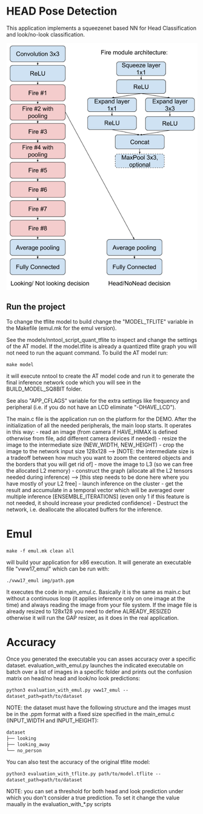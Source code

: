 # HEAD Pose Detection

This application implements a squeezenet based NN for Head Classification and look/no-look classification.

![](HeadPose_SqueezeNet_Fire_module.png)



## Run the project
To change the tflite model to build change the "MODEL_TFLITE" variable in the Makefile (emul.mk for the emul version).

See the models/nntool_script_quant_tflite to inspect and change the settings of the AT model. If the model.tflite is already a quantized tflite graph you will not need to run the aquant command. To build the AT model run:

	make model

it will execute nntool to create the AT model code and run it to generate the final inference network code which you will see in the BUILD_MODEL_SQ8BIT folder.

See also "APP_CFLAGS" variable for the extra settings like frequency and peripheral (i.e. if you do not have an LCD eliminate "-DHAVE_LCD").

The main.c file is the application run on the platform for the DEMO. After the initialization of all the needed peripherals, the main loop starts. It operates in this way:
	- read an image (from camera if HAVE_HIMAX is defined otherwise from file, add different camera devices if needed)
	- resize the image to the intermediate size (NEW_WIDTH, NEW_HEIGHT)
	- crop the image to the network input size 128x128 --> [NOTE: the intermediate size is a tradeoff between how much you want to zoom the centered objects and the borders that you will get rid of]
	- move the image to L3 (so we can free the allocated L2 memory)
	- construct the graph (allocate all the L2 tensors needed during inference) --> [this step needs to be done here where you have mostly of your L2 free]
	- launch inference on the cluster
	- get the result and accumulate in a temporal vector which will be averaged over multiple inference [ENSEMBLE_ITERATIONS] \(even only 1 if this feature is not needed, it should increase your predicted confidence)
	- Destruct the network, i.e. deallocate the allocated buffers for the inference.

# Emul

	make -f emul.mk clean all

will build your application for x86 execution. It will generate an executable file "vww17_emul" which can be run with:

	./vww17_emul img/path.ppm

It executes the code in main_emul.c. Basically it is the same as main.c but without a continuous loop (it applies inference only on one image at the time) and always reading the image from your file system. If the image file is already resized to 128x128 you need to define ALREADY_RESIZED otherwise it will run the GAP resizer, as it does in the real application.

# Accuracy

Once you generated the executable you can asses accuracy over a specific dataset. evaluation_with_emul.py launches the indicated executable on batch over a list of images in a specific folder and prints out the confusion matrix on head/no head and look/no look predictions:
	
	python3 evaluation_with_emul.py vww17_emul --dataset_path=path/to/dataset

NOTE: the dataset must have the following structure and the images must be in the .ppm format with a fixed size specified in the main_emul.c (INPUT_WIDTH and INPUT_HEIGHT):

	dataset
	├── looking
	├── looking_away
	└── no_person

You can also test the accuracy of the original tflite model:

	python3 evaluation_with_tflite.py path/to/model.tflite --dataset_path=path/to/dataset

NOTE: you can set a threshold for both head and look prediction under which you don't consider a true prediction. To set it change the value maually in the evaluation_with_*.py scripts